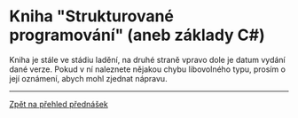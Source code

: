 # Kniha "Strukturované programování" (aneb základy C#)

Kniha je stále ve stádiu ladění, na druhé straně vpravo dole je datum vydání dané verze. Pokud v ní naleznete nějakou chybu libovolného typu, prosím o její oznámení, abych mohl zjednat nápravu.

---

[Zpět na přehled přednášek](https://github.com/PetrVobornik/prednasky)

